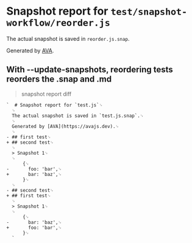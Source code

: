 # Snapshot report for `test/snapshot-workflow/reorder.js`

The actual snapshot is saved in `reorder.js.snap`.

Generated by [AVA](https://avajs.dev).

## With --update-snapshots, reordering tests reorders the .snap and .md

> snapshot report diff

    `  # Snapshot report for `test.js`␊
      ␊
      The actual snapshot is saved in `test.js.snap`.␊
      ␊
      Generated by [AVA](https://avajs.dev).␊
      ␊
    - ## first test␊
    + ## second test␊
      ␊
      > Snapshot 1␊
      ␊
          {␊
    -       foo: 'bar',␊
    +       bar: 'baz',␊
          }␊
      ␊
    - ## second test␊
    + ## first test␊
      ␊
      > Snapshot 1␊
      ␊
          {␊
    -       bar: 'baz',␊
    +       foo: 'bar',␊
          }␊
      `
